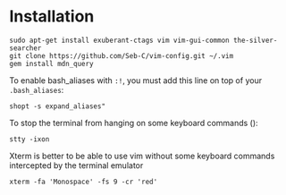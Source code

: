 Installation
============

```
sudo apt-get install exuberant-ctags vim vim-gui-common the-silver-searcher
git clone https://github.com/Seb-C/vim-config.git ~/.vim
gem install mdn_query
```

To enable bash_aliases with `:!`, you must add this line on top of your `.bash_aliases`: 

```
shopt -s expand_aliases"
```

To stop the terminal from hanging on some keyboard commands (<C-s>):
```
stty -ixon
```

Xterm is better to be able to use vim without some keyboard commands intercepted by the terminal emulator
```
xterm -fa 'Monospace' -fs 9 -cr 'red'
```
